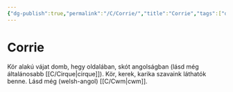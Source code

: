 ```yaml
---
{"dg-publish":true,"permalink":"/C/Corrie/","title":"Corrie","tags":["dg_uploaded"],"created":"2023-11-09T04:41","updated":"2023-11-09T04:41"}
---
```



# Corrie

Kör alakú vájat domb, hegy oldalában, skót angolságban (lásd még általánosabb [[C/Cirque\|cirque]]). Kör, kerek, karika szavaink láthatók benne. Lásd még (welsh-angol) [[C/Cwm\|cwm]].  